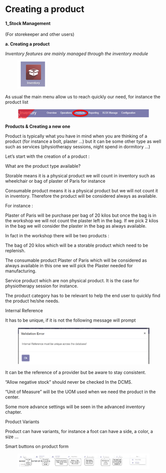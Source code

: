 # Creating a product

#### 1\_Stock Management

(For storekeeper and other users)

**a. Creating a product**

_Inventory features are mainly managed through the inventory module_&#x20;

<figure><img src="../../../.gitbook/assets/image (10) (1) (1).png" alt=""><figcaption></figcaption></figure>

As usual the main menu allow us to reach quickly our need, for instance the product list&#x20;

<figure><img src="../../../.gitbook/assets/image (1) (1) (1) (1).png" alt=""><figcaption></figcaption></figure>

**Products & Creating a new one**

Product is typically what you have in mind when you are thinking of a product (for instance a bolt, plaster ...) but it can be some other type as well such as services (physiotherapy sessions, night spend in dormitory ...)

Let’s start with the creation of a product :

What are the product type available?

Storable means it is a physical product we will count in inventory such as wheelchair or bag of plaster of Paris for instance

Consumable product means it is a physical product but we will not count it in inventory. Therefore the product will be considered always as available.

For instance :

Plaster of Paris will be purchase per bag of 20 kilos but once the bag is in the workshop we will not count the plaster left in the bag. If we pick 2 kilos in the bag we will consider the plaster in the bag as always available.

In fact in the workshop there will be two products :

The bag of 20 kilos which will be a storable product which need to be replenish.

The consumable product Plaster of Paris which will be considered as always available in this one we will pick the Plaster needed for manufacturing.

Service product which are non physical product. It is the case for physiotherapy session for instance.

The product category has to be relevant to help the end user to quickly find the product he/she needs.

Internal Reference

It has to be unique, if it is not the following message will prompt&#x20;

<figure><img src="../../../.gitbook/assets/image (2) (1) (1) (1).png" alt=""><figcaption></figcaption></figure>

It can be the reference of a provider but be aware to stay consistent.

“Allow negative stock” should never be checked In the DCMS.

“Unit of Measure” will be the UOM used when we need the product in the center.

Some more advance settings will be seen in the advanced inventory chapter.

Product Variants

Product can have variants, for instance a foot can have a side, a color, a size ...

Smart buttons on product form

<figure><img src="../../../.gitbook/assets/image (3) (1) (1) (1).png" alt=""><figcaption></figcaption></figure>

